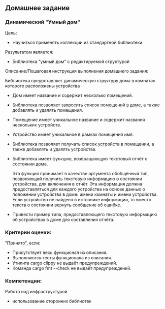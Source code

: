 ## Домашнее задание

### Динамический "Умный дом"

Цель:
- Научиться применять коллекции из стандартной библиотеки

Результатом является:
- Библиотека "умный дом" с редактируемой структурой

Описание/Пошаговая инструкция выполнения домашнего задания:

Библиотека предоставляет динамическую структуру дома в комнатах которого расположены устройства

- Дом имеет название и содержит несколько помещений.
- Библиотека позволяет запросить список помещений в доме, а также добавлять и удалять помещения.
- Помещение имеет уникальное название и содержит названия нескольких устройств.
- Устройство имеет уникальное в рамках помещения имя.
- Библиотека позволяет получать список устройств в помещении, а также добавлять и удалять устройства.
- Библиотека имеет функцию, возвращающую текстовый отчёт о состоянии дома.

    Эта функция принимает в качестве аргумента обобщённый тип, позволяющий получить текстовую информацию
    о состоянии устройства, для включения в отчёт. Эта информация должна предоставляться
    для каждого устройства на основе данных о положении устройства в доме: имени комнаты и имени устройства.
    Если устройство не найдено в источнике информации, то вместо текста о состоянии вернуть сообщение об ошибке.

- Привести пример типа, предоставляющего текстовую информацию об устройствах в доме для составления отчёта.

### Критерии оценки:

"Принято", если:

- Присутствует весь функционал из описания.
- Выполняются тесты функционала из описания.
- Утилита cargo clippy не выдаёт предупреждений.
- Команда cargo fmt --check не выдаёт предупреждений.

### Компетенции:

Работа над инфраструктурой
- использование сторонних библиотек
